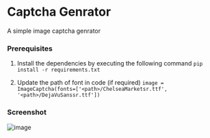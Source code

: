 # Captcha Genrator 
A simple image captcha genrator

### Prerequisites
1. Install the dependencies by executing the following command 
   ```pip install -r requirements.txt```

2. Update the path of font in code (if required)
    ```image = ImageCaptcha(fonts=['<path>/ChelseaMarketsr.ttf', '<path>/DejaVuSanssr.ttf'])```

### Screenshot
![image](https://user-images.githubusercontent.com/39544459/137623915-1e837ada-f199-4513-a15d-ecbb969fd53e.png)

